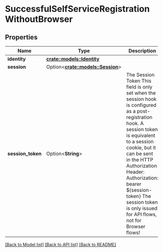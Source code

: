 # SuccessfulSelfServiceRegistrationWithoutBrowser

## Properties

Name | Type | Description | Notes
------------ | ------------- | ------------- | -------------
**identity** | [**crate::models::Identity**](identity.md) |  | 
**session** | Option<[**crate::models::Session**](session.md)> |  | [optional]
**session_token** | Option<**String**> | The Session Token  This field is only set when the session hook is configured as a post-registration hook.  A session token is equivalent to a session cookie, but it can be sent in the HTTP Authorization Header:  Authorization: bearer ${session-token}  The session token is only issued for API flows, not for Browser flows! | [optional]

[[Back to Model list]](../README.md#documentation-for-models) [[Back to API list]](../README.md#documentation-for-api-endpoints) [[Back to README]](../README.md)


